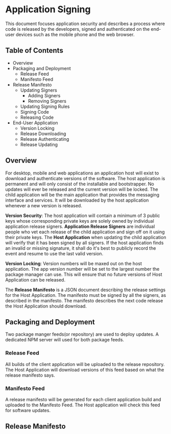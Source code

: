 # Application Signing
 This document focuses application security and describes a process where code is released by the developers, signed and authenticated on the end-user devices such as the mobile phone and the web browser.

## Table of Contents
 * Overview
 * Packaging and Deployment
   * Release Feed
   * Manifesto Feed
 * Release Manifesto
   * Updating Signers
     * Adding Signers
     * Removing Signers
   * Updating Signing Rules
   * Signing Code
   * Releasing Code
 * End-User Application
   * Version Locking
   * Release Downloading
   * Release Authenticating
   * Release Updating

## Overview
For desktop, mobile and web applications an application host will exist to download and authenticate versions of the software. The host application is permanent and will only consist of the installable and bootstrapper. No updates will ever be released and the current version will be locked. The child application will be the main application that provides the messaging interface and services. It will be downloaded by the host application whenever a new version is released.

**Version Security**: The host application will contain a minimum of 3 public keys whose corresponding private keys are solely owned by individual application release signers. **Application Release Signers** are individual people who vet each release of the child application and sign off on it using their private keys. The **Host Application** when updating the child application will verify that it has been signed by all signers. If the host application finds an invalid or missing signature, it shall do it's best to publicly record the event and resume to use the last valid version.

**Version Locking**: Version numbers will be maxed out on the host application. The app version number will be set to the largest number the package manager can use. This will ensure that no future versions of Host Application can be released.

The **Release Manifesto** is a JSON document describing the release settings for the Host Application. The manifesto must be signed by all the signers, as described in the manifesto. The manifesto describes the next code release the Host Application should download.

## Packaging and Deployment

Two package manger feeds(or repository) are used to deploy updates. A dedicated NPM server will used for both package feeds.

### Release Feed

All builds of the client application will be uploaded to the release repository. The Host Application will download versions of this feed based on what the release manifesto says.

### Manifesto Feed

A release manifesto will be generated for each client application build and uploaded to the Manifesto Feed. The Host application will check this feed for software updates.

## Release Manifesto